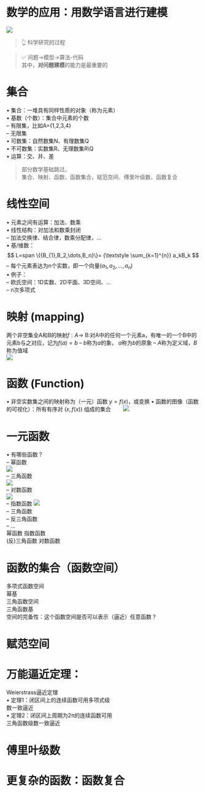 # 数学的应用：用数学语言进行建模

![](../assets/1.PNG)
> &#x1F446; 科学研究的过程

> &#x2705; 问题→模型->算法-代码   
其中，**对问题建模**的能力是最重要的

# 集合

• 集合：一堆具有同样性质的对象（称为元素）  
• 基数（个数）：集合中元素的个数  
– 有限集，比如A={1,2,3,4}  
– 无限集  
• 可数集：自然数集N、有理数集Q  
• 不可数集：实数集R、无理数集R\Q  
• 运算：交、并、差  

> 部分数学基础跳过。  
集合、映射、函数、函数集合，赋范空间、傅里叶级数、函数复合

# 线性空间

• 元素之间有运算：加法、数乘  
• 线性结构：对加法和数乘封闭  
– 加法交换律、结合律，数乘分配律，…  
• 基/维数：  
$$
L=span \{{B_{1},B_2,\dots,B_n}\}= {\textstyle \sum_{k=1}^{n}} a_kB_k
$$
– 每个元素表达为n个实数，即一个向量$(a_{1},a_{2},\dots,a_{n})$    
• 例子：  
– 欧氏空间：1D实数、2D平面、3D空间、…  
– n次多项式  

# 映射 (mapping)
两个非空集全A和B的映射$f:A\to$ B:对A中的任何一个元素a，有唯一的一个B中的元素b与之对应，记为$f(a)=b$
– $b$称为$a$的象， $a$称为$b$的原象
– $A$称为定义域，$B$称为值域  
![](../assets/41-1.PNG)

# 函数 (Function)
• 非空实数集之间的映射称为（一元）函数 $y=f(x)$，或变换
• 函数的图像（函数的可视化）：所有有序对 $(x,f(x))$ 组成的集合　　
![](../assets/42-1.PNG)
# 一元函数

• 有哪些函数？  
– 幂函数  
![](../assets/43-1-1.PNG)  
– 三角函数  
![](../assets/43-2-1.PNG)  
– 对数函数  
![](../assets/43-3.PNG)  
– 指数函数 
![](../assets/43-4.PNG)  
– 三角函数  
– 反三角函数  
– …  
幂函数 指数函数  
(反)三角函数 对数函数  

# 函数的集合（函数空间）

多项式函数空间  
幂基  
三角函数空间  
三角函数基  
空间的完备性：这个函数空间是否可以表示（逼近）任意函数？

# 赋范空间

# 万能逼近定理：

Weierstrass逼近定理  
• 定理1：闭区间上的连续函数可用多项式级  
数一致逼近  
• 定理2：闭区间上周期为2π的连续函数可用  
三角函数级数一致逼近  

# 傅里叶级数

# 更复杂的函数：函数复合

